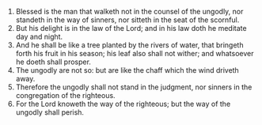 1. Blessed is the man that walketh not in the counsel of the ungodly, nor standeth in the way of sinners, nor sitteth in the seat of the scornful.
2. But his delight is in the law of the Lord; and in his law doth he meditate day and night.
3. And he shall be like a tree planted by the rivers of water, that bringeth forth his fruit in his season; his leaf also shall not wither; and whatsoever he doeth shall prosper.
4. The ungodly are not so: but are like the chaff which the wind driveth away.
5. Therefore the ungodly shall not stand in the judgment, nor sinners in the congregation of the righteous.
6. For the Lord knoweth the way of the righteous; but the way of the ungodly shall perish.
